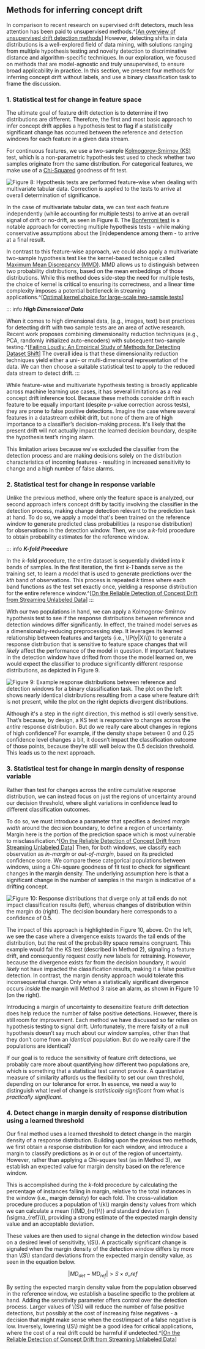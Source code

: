 ## Methods for inferring concept drift

In comparison to recent research on supervised drift detectors, much less attention has been paid to unsupervised methods.^[[An overview of unsupervised drift detection methods](https://wires.onlinelibrary.wiley.com/doi/full/10.1002/widm.1381)] However, detecting shifts in data distributions is a well-explored field of data mining, with solutions ranging from multiple hypothesis testing and novelty detection to discriminative distance and algorithm-specific techniques. In our exploration, we focused on methods that are model-agnostic and truly unsupervised, to ensure broad applicability in practice. In this section, we present four methods for inferring concept drift without labels, and use a binary classification task to frame the discussion.

### 1. Statistical test for change in feature space

The ultimate goal of feature drift detection is to determine if two distributions are different. Therefore, the first and most basic approach to infer concept drift applies a hypothesis test to flag if a statistically significant change has occurred between the reference and detection windows for each feature in a given data stream.

For continuous features, we use a two-sample [Kolmogorov-Smirnov (KS)](https://en.wikipedia.org/wiki/Kolmogorov%E2%80%93Smirnov_test) test, which is a non-parametric hypothesis test used to check whether two samples originate from the same distribution. For categorical features, we make use of a [Chi-Squared](https://en.wikipedia.org/wiki/Chi-squared_test) goodness of fit test.

![Figure 8: Hypothesis tests are performed feature-wise when dealing with multivariate tabular data. Correction is applied to the tests to arrive at overall determination of significance.](figures/FF22-10.png)

In the case of multivariate tabular data, we can test each feature independently (while accounting for multiple tests) to arrive at an overall signal of drift or no-drift, as seen in Figure 8. The [Bonferroni test](https://en.wikipedia.org/wiki/Bonferroni_correction) is a notable approach for correcting multiple hypothesis tests - while making conservative assumptions about the (in)dependence among them - to arrive at a final result.

In contrast to this feature-wise approach, we could also apply a multivariate two-sample hypothesis test like the kernel-based technique called [Maximum Mean Discrepancy (MMD)](https://www.jmlr.org/papers/volume13/gretton12a/gretton12a.pdf). MMD allows us to distinguish between two probability distributions, based on the mean embeddings of those distributions. While this method does side-step the need for multiple tests, the choice of kernel is critical to ensuring its correctness, and a linear time complexity imposes a potential bottleneck in streaming applications.^[[Optimal kernel choice for large-scale two-sample tests](http://www.stat.cmu.edu/~siva/Papers/MMD12.pdf)]

::: info
**_High Dimensional Data_**

When it comes to high dimensional data, (e.g., images, text) best practices for detecting drift with two sample tests are an area of active research. Recent work proposes combining dimensionality reduction techniques (e.g., PCA, randomly initialized auto-encoders) with subsequent two-sample testing.^[[Failing Loudly: An Empirical Study of Methods for Detecting Dataset Shift](https://arxiv.org/abs/1810.11953?utm_source=feedburner&utm_medium=feed&utm_campaign=Feed%253A+arxiv%252FQSXk+%2528ExcitingAds%2521+cs+updates+on+arXiv.org%2529)] The overall idea is that these dimensionality reduction techniques yield either a uni- or multi-dimensional representation of the data. We can then choose a suitable statistical test to apply to the reduced data stream to detect drift.
:::

While feature-wise and multivariate hypothesis testing is broadly applicable across machine learning use cases, it has several limitations as a real concept drift inference tool. Because these methods consider drift in each feature to be equally important (despite p-value correction across tests), they are prone to false positive detections. Imagine the case where several features in a datastream exhibit drift, but none of them are of high importance to a classifier’s decision-making process. It's likely that the present drift will not actually impact the learned decision boundary, despite the hypothesis test’s ringing alarm.

This limitation arises because we’ve excluded the classifier from the detection process and are making decisions solely on the distribution characteristics of incoming features - resulting in increased sensitivity to change and a high number of false alarms.

### 2. Statistical test for change in response variable

Unlike the previous method, where only the feature space is analyzed, our second approach infers concept drift by tacitly involving the classifier in the detection process, making change detection relevant to the prediction task at hand. To do so, we apply a model that's been trained on the reference window to generate predicted class probabilities (a response distribution) for observations in the detection window. Then, we use a _k_-fold procedure to obtain probability estimates for the reference window.

::: info
**_K-fold Procedure_**

In the _k_-fold procedure, the entire dataset is sequentially divided into _k_ bands of samples. In the first iteration, the first _k-1_ bands serve as the training set, to learn a model that is used to generate predictions over the _kth_ band of observations. This process is repeated _k_ times where each band functions as the test set exactly once, yielding a response distribution for the entire reference window.^[[On the Reliable Detection of Concept Drift from Streaming Unlabeled Data](https://arxiv.org/pdf/1704.00023.pdf)]
:::

With our two populations in hand, we can apply a Kolmogorov-Smirnov hypothesis test to see if the response distributions between reference and detection windows differ significantly. In effect, the trained model serves as a dimensionality-reducing preprocessing step. It leverages its learned relationship between features and targets (i.e., \\(P(y|X)\\)) to generate a response distribution that is sensitive to feature space changes that will _likely_ affect the performance of the model in question. If important features in the detection window have drifted from those the model learned on, we would expect the classifier to produce significantly different response distributions, as depicted in Figure 9.

![Figure 9: Example response distributions between reference and detection windows for a binary classification task. The plot on the left shows nearly identical distributions resulting from a case where feature drift is not present, while the plot on the right depicts divergent distributions.](figures/FF22-08.png)

Although it's a step in the right direction, this method is still overly sensitive. That’s because, by design, a KS test is responsive to changes across the _entire_ response distribution. But do we really care about changes in regions of high confidence? For example, if the density shape between 0 and 0.25 confidence level changes a bit, it doesn’t impact the classification outcome of those points, because they’re still well below the 0.5 decision threshold. This leads us to the next approach.

### 3. Statistical test for change in margin density of response variable

Rather than test for changes across the entire cumulative response distribution, we can instead focus on just the regions of uncertainty around our decision threshold, where slight variations in confidence lead to different classification outcomes.

To do so, we must introduce a parameter that specifies a desired _margin width_ around the decision boundary, to define a region of uncertainty. Margin here is the portion of the prediction space which is most vulnerable to misclassification.^[[On the Reliable Detection of Concept Drift from Streaming Unlabeled Data](https://arxiv.org/pdf/1704.00023.pdf)] Then, for both windows, we classify each observation as _in-margin_ or _out-of-margin_, based on its predicted confidence score. We compare these categorical populations between windows, using a Chi-square goodness of fit test to check for significant changes in the margin density. The underlying assumption here is that a significant change in the number of samples in the margin is indicative of a drifting concept.

![Figure 10: Response distributions that diverge only at tail ends do not impact classification results (left), whereas changes of distribution within the margin do (right). The decision boundary here corresponds to a confidence of 0.5.](figures/FF22-09.png)

The impact of this approach is highlighted in Figure 10, above. On the left, we see the case where a divergence exists towards the tail ends of the distribution, but the rest of the probability space remains congruent. This example would fail the KS test (described in Method 2), signaling a feature drift, and consequently request costly new labels for retraining. However, because the divergence exists far from the decision boundary, it would _likely_ not have impacted the classification results, making it a false positive detection. In contrast, the margin density approach would tolerate this inconsequential change. Only when a statistically significant divergence occurs _inside_ the margin will Method 3 raise an alarm, as shown in Figure 10 (on the right).

Introducing a margin of uncertainty to desensitize feature drift detection does help reduce the number of false positive detections. However, there is still room for improvement. Each method we have discussed so far relies on hypothesis testing to signal drift. Unfortunately, the mere falsity of a null hypothesis doesn’t say much about our window samples, other than that they don’t come from an _identical_ population. But do we really care if the populations are identical?

If our goal is to reduce the sensitivity of feature drift detections, we probably care more about quantifying how different two populations are, which is something that a statistical test cannot provide. A quantitative measure of similarity affords us the flexibility to set our own threshold, depending on our tolerance for error. In essence, we need a way to distinguish what level of change is _statistically significant_ from what is _practically significant_.

### 4. Detect change in margin density of response distribution using a learned threshold

Our final method uses a learned threshold to detect change in the margin density of a response distribution. Building upon the previous two methods, we first obtain a response distribution for each window, and introduce a margin to classify predictions as in or out of the region of uncertainty. However, rather than applying a Chi-square test (as in Method 3), we establish an expected value for margin density based on the reference window.

This is accomplished during the _k_-fold procedure by calculating the percentage of instances falling in margin, relative to the total instances in the window (i.e., margin density) for each fold. The cross-validation procedure produces a population of \\(k\\) margin density values from which we can calculate a mean (\\(MD_{ref}\\)) and standard deviation (\\(\sigma_{ref}\\)), providing a strong estimate of the expected margin density value and an acceptable deviation.

These values are then used to signal change in the detection window based on a desired level of sensitivity, \\(S\\). A practically significant change is signaled when the margin density of the detection window differs by more than \\(S\\) standard deviations from the expected margin density value, as seen in the equation below.

$$ |MD_{det} - MD_{ref}| > S \times \sigma\_{ref} $$

By setting the expected margin density value from the population observed in the reference window, we establish a baseline specific to the problem at hand. Adding the sensitivity parameter offers control over the detection process. Larger values of \\(S\\) will reduce the number of false positive detections, but possibly at the cost of increasing false negatives - a decision that might make sense when the cost/impact of a false negative is low. Inversely, lowering \\(S\\) might be a good idea for critical applications, where the cost of a real drift could be harmful if undetected.^[[On the Reliable Detection of Concept Drift from Streaming Unlabeled Data](https://arxiv.org/pdf/1704.00023.pdf)]
